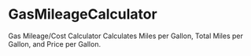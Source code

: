 # GasMileageCalculator
Gas Mileage/Cost Calculator
Calculates Miles per Gallon, Total Miles per Gallon, and Price per Gallon.
